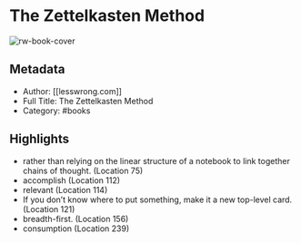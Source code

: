 # The Zettelkasten Method

![rw-book-cover](https://readwise-assets.s3.amazonaws.com/static/images/default-book-icon-6.71d9a01814f7.png)

## Metadata
- Author: [[lesswrong.com]]
- Full Title: The Zettelkasten Method
- Category: #books

## Highlights
- rather than relying on the linear structure of a notebook to link together chains of thought. (Location 75)
- accomplish (Location 112)
- relevant (Location 114)
- If you don’t know where to put something, make it a new top-​level card. (Location 121)
- breadth-first. (Location 156)
- consumption (Location 239)
